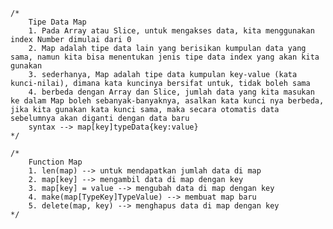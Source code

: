 	/*
		Tipe Data Map
		1. Pada Array atau Slice, untuk mengakses data, kita menggunakan index Number dimulai dari 0
		2. Map adalah tipe data lain yang berisikan kumpulan data yang sama, namun kita bisa menentukan jenis tipe data index yang akan kita gunakan
		3. sederhanya, Map adalah tipe data kumpulan key-value (kata kunci-nilai), dimana kata kuncinya bersifat untuk, tidak boleh sama
		4. berbeda dengan Array dan Slice, jumlah data yang kita masukan ke dalam Map boleh sebanyak-banyaknya, asalkan kata kunci nya berbeda, jika kita gunakan kata kunci sama, maka secara otomatis data sebelumnya akan diganti dengan data baru
		syntax --> map[key]typeData{key:value}
	*/

    /*
		Function Map
		1. len(map) --> untuk mendapatkan jumlah data di map
		2. map[key] --> mengambil data di map dengan key
		3. map[key] = value --> mengubah data di map dengan key
		4. make(map[TypeKey]TypeValue) --> membuat map baru
		5. delete(map, key) --> menghapus data di map dengan key
	*/
